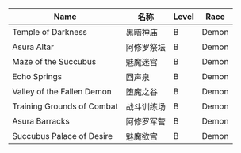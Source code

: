 | Name                         | 名称           | Level | Race  |
|------------------------------|--------------------|-------|-------|
| Temple of Darkness           | 黑暗神庙           | B     | Demon |
| Asura Altar                  | 阿修罗祭坛         | B     | Demon |
| Maze of the Succubus         | 魅魔迷宫           | B     | Demon |
| Echo Springs                 | 回声泉             | B     | Demon |
| Valley of the Fallen Demon   | 堕魔之谷           | B     | Demon |
| Training Grounds of Combat   | 战斗训练场         | B     | Demon |
| Asura Barracks               | 阿修罗军营         | B     | Demon |
| Succubus Palace of Desire    | 魅魔欲宫           | B     | Demon |
